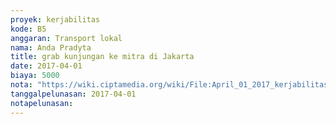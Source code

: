 ```yaml
---
proyek: kerjabilitas
kode: B5
anggaran: Transport lokal
nama: Anda Pradyta
title: grab kunjungan ke mitra di Jakarta
date: 2017-04-01
biaya: 5000
nota: "https://wiki.ciptamedia.org/wiki/File:April_01_2017_kerjabilitas_B5_grab_3_anda.png"
tanggalpelunasan: 2017-04-01
notapelunasan:
---
```

